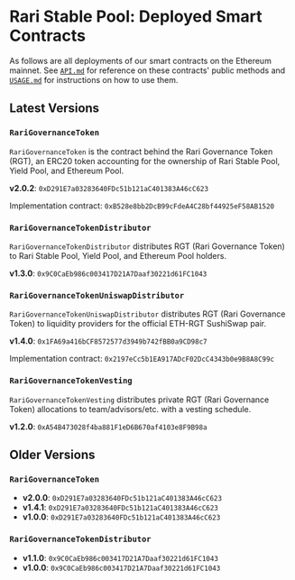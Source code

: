 # Rari Stable Pool: Deployed Smart Contracts

As follows are all deployments of our smart contracts on the Ethereum mainnet. See [`API.md`](API.md) for reference on these contracts' public methods and [`USAGE.md`](USAGE.md) for instructions on how to use them.

## Latest Versions

### `RariGovernanceToken`

`RariGovernanceToken` is the contract behind the Rari Governance Token (RGT), an ERC20 token accounting for the ownership of Rari Stable Pool, Yield Pool, and Ethereum Pool.

**v2.0.2**: `0xD291E7a03283640FDc51b121aC401383A46cC623`

Implementation contract: `0xB528e8bb2DcB99cFdeA4C28bf44925eF58AB1520`

### `RariGovernanceTokenDistributor`

`RariGovernanceTokenDistributor` distributes RGT (Rari Governance Token) to Rari Stable Pool, Yield Pool, and Ethereum Pool holders.

**v1.3.0**: `0x9C0CaEb986c003417D21A7Daaf30221d61FC1043`

### `RariGovernanceTokenUniswapDistributor`

`RariGovernanceTokenUniswapDistributor` distributes RGT (Rari Governance Token) to liquidity providers for the official ETH-RGT SushiSwap pair.

**v1.4.0**: `0x1FA69a416bCF8572577d3949b742fBB0a9CD98c7`

Implementation contract: `0x2197eCc5b1EA917ADcF02DcC4343b0e9B8A8C99c`

### `RariGovernanceTokenVesting`

`RariGovernanceTokenVesting` distributes private RGT (Rari Governance Token) allocations to team/advisors/etc. with a vesting schedule.

**v1.2.0**: `0xA54B473028f4ba881F1eD6B670af4103e8F9B98a`

## Older Versions

### `RariGovernanceToken`

* **v2.0.0**: `0xD291E7a03283640FDc51b121aC401383A46cC623`
* **v1.4.1**: `0xD291E7a03283640FDc51b121aC401383A46cC623`
* **v1.0.0**: `0xD291E7a03283640FDc51b121aC401383A46cC623`

### `RariGovernanceTokenDistributor`

* **v1.1.0**: `0x9C0CaEb986c003417D21A7Daaf30221d61FC1043`
* **v1.0.0**: `0x9C0CaEb986c003417D21A7Daaf30221d61FC1043`
